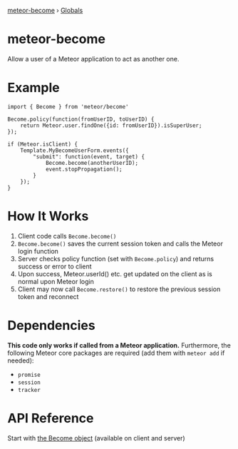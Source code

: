 [meteor-become](README.md) › [Globals](globals.md)

# meteor-become

Allow a user of a Meteor application to act as another one.

# Example

```
import { Become } from 'meteor/become'

Become.policy(function(fromUserID, toUserID) {
    return Meteor.user.findOne({id: fromUserID}).isSuperUser;
});

if (Meteor.isClient) {
    Template.MyBecomeUserForm.events({
        "submit": function(event, target) {
            Become.become(anotherUserID);
            event.stopPropagation();
        }
    });
}
```

# How It Works

1. Client code calls `Become.become()`
2. `Become.become()` saves the current session token and calls the Meteor login function
2. Server checks policy function (set with `Become.policy`) and returns success or error to client
3. Upon success, Meteor.userId() etc. get updated on the client as is normal upon Meteor login
4. Client may now call `Become.restore()` to restore the previous session token and reconnect

# Dependencies

**This code only works if called from a Meteor application.**
Furthermore, the following Meteor core packages are required (add them
with `meteor add` if needed):

- `promise`
- `session`
- `tracker`

# API Reference

Start with [the Become object](docs/modules/_become_.md#const-become) (available on client and server)
